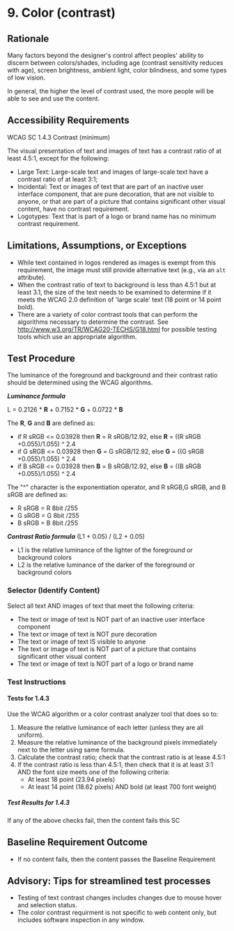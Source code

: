 # 9. Color (contrast)
## Rationale
Many factors beyond the designer's control affect peoples' ability to discern between colors/shades, including age (contrast sensitivity reduces with age), screen brightness, ambient light, color blindness, and some types of low vision. 

In general, the higher the level of contrast used, the more people will be able to see and use the content. 

## Accessibility Requirements
WCAG SC 1.4.3 Contrast (minimum)

The visual presentation of text and images of text has a contrast ratio of at least 4.5:1, except for the following:
* Large Text: Large-scale text and images of large-scale text have a contrast ratio of at least 3:1;
* Incidental: Text or images of text that are part of an inactive user interface component, that are pure decoration, that are not visible to anyone, or that are part of a picture that contains significant other visual content, have no contrast requirement.
* Logotypes: Text that is part of a logo or brand name has no minimum contrast requirement.

## Limitations, Assumptions, or Exceptions
* While text contained in logos rendered as images is exempt from this requirement, the image must still provide alternative text (e.g., via an `alt` attribute).
* When the contrast ratio of text to background is less than 4.5:1 but at least 3.1, the size of the text needs to be examined to determine if it meets the WCAG 2.0 definition of 'large scale' text (18 point or 14 point bold). 
* There are a variety of color contrast tools that can perform the algorithms necessary to determine the contrast. See http://www.w3.org/TR/WCAG20-TECHS/G18.html for possible testing tools which use an appropriate algorithm.

## Test Procedure
The luminance of the foreground and background and their contrast ratio should be determined using the WCAG algorithms.

***Luminance formula***

L = 0.2126 * __R__ + 0.7152 * __G__ + 0.0722 * __B__

The __R__, __G__ and __B__ are defined as:
* if R sRGB <= 0.03928 then __R__ = R sRGB/12.92, else __R__ = ((R sRGB +0.055)/1.055) ^ 2.4
* if G sRGB <= 0.03928 then __G__ = G sRGB/12.92, else __G__ = ((G sRGB +0.055)/1.055) ^ 2.4
* if B sRGB <= 0.03928 then __B__ = B sRGB/12.92, else __B__ = ((B sRGB +0.055)/1.055) ^ 2.4

The "^" character is the exponentiation operator, and R sRGB,G sRGB, and B sRGB are defined as:
* R sRGB = R 8bit /255
* G sRGB = G 8bit /255
* B sRGB = B 8bit /255

***Contrast Ratio formula***
(L1 + 0.05) / (L2 + 0.05)
* L1 is the relative luminance of the lighter of the foreground or background colors
* L2 is the relative luminance of the darker of the foreground or background colors

### Selector (Identify Content)
Select all text AND images of text that meet the following criteria:
* The text or image of text is NOT part of an inactive user interface component
* The text or image of text is NOT pure decoration
* The text or image of text IS visible to anyone
* The text or image of text is NOT part of a picture that contains significant other visual content
* The  text or image of text is NOT part of a logo or brand name

### Test Instructions

#### Tests for 1.4.3
Use the WCAG algorithm or a color contrast analyzer tool that does so to:

1. Measure the relative luminance of each letter (unless they are all uniform).
2. Measure the relative luminance of the background pixels immediately next to the letter using same formula.
3. Calculate the contrast ratio; check that the contrast ratio is at lease 4.5:1
4. If the contrast ratio is less than 4.5:1, then check that it is at least 3:1 AND the font size meets one of the following criteria:
    * At least 18 point (23.94 pixels)
    * At least 14 point (18.62 pixels) AND bold (at least 700 font weight)

##### Test Results for 1.4.3
If any of the above checks fail, then the content fails this SC

## Baseline Requirement Outcome
* If no content fails, then the content passes the Baseline Requirement

## Advisory: Tips for streamlined test processes
* Testing of text contrast changes includes changes due to mouse hover and selection status.
* The color contrast requirment is not specific to web content only, but includes software inspection in any window.
